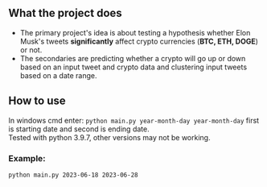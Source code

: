 ## What the project does
* The primary project's idea is about testing a hypothesis whether Elon Musk's tweets **significantly** affect crypto currencies (**BTC, ETH, DOGE**) or not.
* The secondaries are predicting whether a crypto will go up or down based on an input tweet and crypto data and clustering input tweets based on a date range. 

## How to use
In windows cmd enter: `python main.py year-month-day year-month-day`
first is starting date and second is ending date.
<br>Tested with python 3.9.7, other versions may not be working.</br>

### Example:
`python main.py 2023-06-18 2023-06-28`

